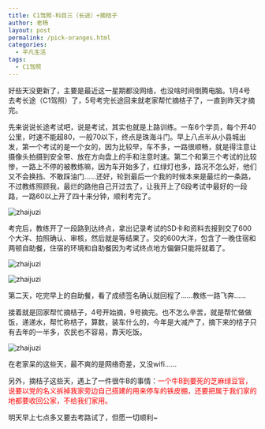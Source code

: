 ```yaml
---
title: C1驾照-科目三（长途）+摘桔子
author: 老杨
layout: post
permalink: /pick-oranges.html
categories:
  - 平凡生活
tags:
  - C1驾照
---
```

好些天没更新了，主要是最近这一星期都没网络，也没啥时间倒腾电脑。1月4号去考长途（C1驾照）了，5号考完长途回来就老家帮忙摘桔子了，一直到昨天才摘完。  


  
先来说说长途考试吧，说是考试，其实也就是上路训练。一车6个学员，每个开40公里，时速不能超80，一般70以下，终点是珠海斗门。早上八点半从小县城出发，第一个考试的是一个女的，因为比较早，车不多，一路很顺畅，就是得注意让摄像头拍摄到安全带、放在方向盘上的手和注意时速。第二个和第三个考试的比较惨，一路上不停的被教练嘛，因为车开始多了，红绿灯也多，路况不怎么好，他们又不会换挡、不敢踩油门……还好，轮到最后一个我的时候本来是最烂的一条路，不过教练照顾我，最烂的路他自己开过去了，让我开上了6段考试中最好的一段路，一路60以上开了四十来分钟，顺利考完了。

![ zhaijuzi ][1]

考完后，教练开了一段路到达终点，拿出记录考试的SD卡和资料去报到交了600个大洋、拍照确认、审核，然后就是等结果了。交的600大洋，包含了一晚住宿和两顿自助餐，住宿的环境和自助餐因为考试终点地方偏僻只能将就着了。

![ zhaijuzi ][2]

![ zhaijuzi ][3]

第二天，吃完早上的自助餐，看了成绩签名确认就回程了……教练一路飞奔……

接着就是回家帮忙摘桔子，4号开始摘，9号摘完。也不怎么辛苦，就是帮忙做做饭，递递水，帮忙称桔子，算数，装车什么的，今年是大减产了，摘下来的桔子只有去年的一半多，农民也不容易，靠天吃饭。

![ zhaijuzi ][4]

在老家呆的这些天，最不爽的是网络奇差，又没wifi……

另外，摘桔子这些天，遇上了一件很牛B的事情：<span style = "color:red;">一个牛B到要死的芝麻绿豆官，说要以党的名义拆掉我家旁边自己搭建的用来停车的铁皮棚，还要把属于我们家的地都要收回公家，不给我们家用。</span>

明天早上七点多又要去考路试了，但愿一切顺利~

 [1]: http://cyhour.com/wp-content/uploads/2015/01/zhaijuzi-kaoshizhong.jpg
 [2]: http://cyhour.com/wp-content/uploads/2015/01/zhaijuzi-baodao.jpg
 [3]: http://cyhour.com/wp-content/uploads/2015/01/zhaijuzi-shenhe.jpg
 [4]: http://cyhour.com/wp-content/uploads/2015/01/zhaijuzi-xuanjuzi.jpg
